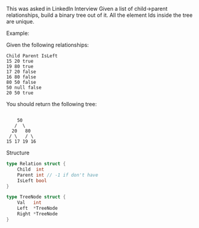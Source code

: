 This was asked in LinkedIn Interview
Given a list of child->parent relationships, build a binary tree out of it. All the element Ids inside the tree are unique.


Example:


Given the following relationships:


```
Child Parent IsLeft
15 20 true
19 80 true
17 20 false
16 80 false
80 50 false
50 null false
20 50 true
```

You should return the following tree:
```

    50
   /  \
  20   80
 / \   / \
15 17 19 16
```

Structure

```go
type Relation struct {
	Child  int
	Parent int // -1 if don't have
	IsLeft bool
}

type TreeNode struct {
	Val   int
	Left  *TreeNode
	Right *TreeNode
}
```